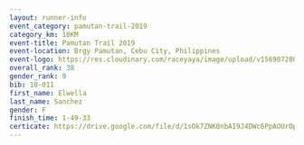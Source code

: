 ```yaml
---
layout: runner-info 
event_category: pamutan-trail-2019 
category_km: 10KM 
event-title: Pamutan Trail 2019 
event-location: Brgy Pamutan, Cebu City, Philippines 
event-logo: https://res.cloudinary.com/raceyaya/image/upload/v1569072806/logo/pamutan-trail_d8abrj.jpg 
overall_rank: 38
gender_rank: 9
bib: 10-011
first_name: Elwella
last_name: Sanchez
gender: F
finish_time: 1-49-33
certicate: https://drive.google.com/file/d/1sOk7ZNK0nbAI9J4DWc6PpAOUrOpB7kcO/view?usp=sharing
---
```

